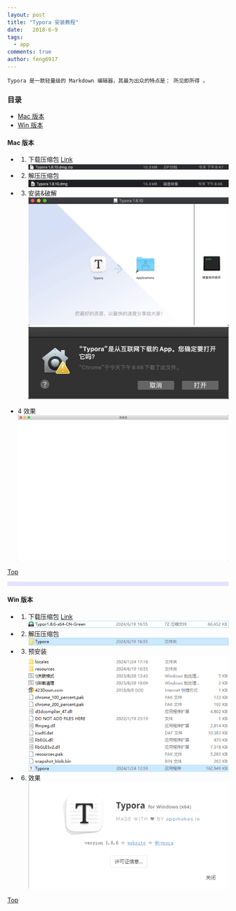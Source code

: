 ```yaml
---
layout: post
title: "Typora 安装教程"
date:   2018-6-9
tags: 
  - app
comments: true
author: feng6917
---
```


`Typora 是一款轻量级的 Markdown 编辑器，其最为出众的特点是： 所见即所得 。`

<!-- more -->

### 目录

- [Mac 版本](#mac-版本)
- [Win 版本](#win-版本)

#### Mac 版本

- 1. 下载压缩包
      [Link](https://pan.baidu.com/s/1B3HKiyH9DK5w-abpSfPkzw?pwd=x9tx)
      ![img](../images/2018-6-9/1.jpg)
- 2. 解压压缩包
      ![img](../images/2018-6-9/2.jpg)
- 3. 安装&破解
     ![img](../images/2018-6-9/3.jpg)
     ![img](../images/2018-6-9/4.jpg)

- 4 效果
    ![img](../images/2018-6-9/5.jpg)

[Top](#目录)

<hr style="background-color: blue;border: none;height: 10px;opacity: .1;width: 100%" />

#### Win 版本

- 1. 下载压缩包
      [Link](https://pan.baidu.com/s/1y1kItRGkIRANLUINKMqjmg?pwd=kvx7)
      ![img](../images/2018-6-19/1.png)
- 2. 解压压缩包
      ![img](../images/2018-6-19/2.png)
- 3. 预安装
     ![img](../images/2018-6-19/3.png)
- 6. 效果
      ![img](../images/2018-6-19/4.png)

[Top](#目录)
